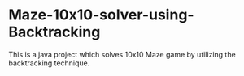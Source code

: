 # Maze-10x10-solver-using-Backtracking
This is a java project which solves 10x10 Maze game by utilizing the backtracking technique.
